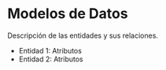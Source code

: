 # Modelos de Datos

Descripción de las entidades y sus relaciones.

- Entidad 1: Atributos
- Entidad 2: Atributos
